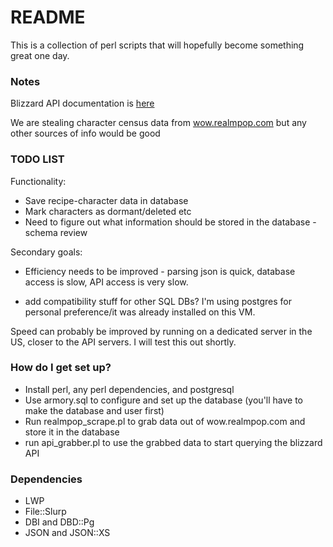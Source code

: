 # README #

This is a collection of perl scripts that will hopefully become something great one day.

### Notes ###

Blizzard API documentation is [here](https://github.com/Blizzard/api-wow-docs#character-profile-api)

We are stealing character census data from [wow.realmpop.com](http://wow.realmpop.com/us.html) but any other sources of info would be good

### TODO LIST ###

Functionality:

* Save recipe-character data in database
* Mark characters as dormant/deleted etc
* Need to figure out what information should be stored in the database - schema review


Secondary goals:

* Efficiency needs to be improved - parsing json is quick, database access is slow, API access is very slow.

* add compatibility stuff for other SQL DBs? I'm using postgres for personal preference/it was already installed on this VM.

Speed can probably be improved by running on a dedicated server in the US, closer to the API servers. I will test this out shortly.

### How do I get set up? ###

* Install perl, any perl dependencies, and postgresql
* Use armory.sql to configure and set up the database (you'll have to make the database and user first)
* Run realmpop_scrape.pl to grab data out of wow.realmpop.com and store it in the database
* run api_grabber.pl to use the grabbed data to start querying the blizzard API

### Dependencies ###

* LWP
* File::Slurp
* DBI and DBD::Pg
* JSON and JSON::XS